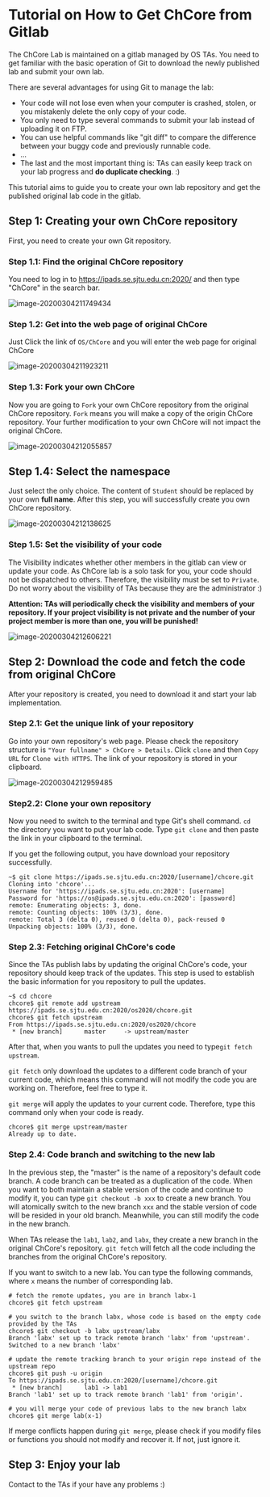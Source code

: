 # Tutorial on How to Get ChCore from Gitlab

The ChCore Lab is maintained on a gitlab managed by OS TAs. You need to get familiar with the basic operation of Git to download the newly published lab and submit your own lab. 

There are several advantages for using Git to manage the lab: 

- Your code will not lose even when your computer is crashed, stolen, or you mistakenly delete the only copy of your code.
- You only need to type several commands to submit your lab instead of uploading it on FTP.
- You can use helpful commands like "git diff" to compare the difference between your buggy code and previously runnable code.
- ...
- The last and the most important thing is: TAs can easily keep track on your lab progress and **do duplicate checking**. :)

This tutorial aims to guide you to create your own lab repository and get the published original lab code in the gitlab.

## Step 1: Creating your own ChCore repository

First, you need to create your own Git repository.

### Step 1.1: Find the original ChCore repository

You need to log in to https://ipads.se.sjtu.edu.cn:2020/ and then type "ChCore" in the search bar.

![image-20200304211749434](tutorial.assets/1.1.png)

### Step 1.2: Get into the web page of original ChCore

Just Click the link of `OS/ChCore` and you will enter the web page for original ChCore

![image-20200304211923211](tutorial.assets/1.2.png)

### Step 1.3: Fork your own ChCore

Now you are going to `Fork` your own ChCore repository from the original ChCore repository. `Fork` means you will make a copy of the origin ChCore repository. Your further modification to your own ChCore will not impact the original ChCore.

![image-20200304212055857](tutorial.assets/1.3.png)

## Step 1.4: Select the namespace

Just select the only choice. The content of `Student` should be replaced by your own **full name**. After this step, you will successfully create you own ChCore repository.

![image-20200304212138625](tutorial.assets/1.4.png)

### Step 1.5: Set the visibility of your code

The Visibility indicates whether other members in the gitlab can view or update your code. As ChCore lab is a solo task for you, your code should not be dispatched to others. Therefore, the visibility must be set to `Private`. Do not worry about the visibility of TAs because they are the administrator :)

**Attention: TAs will periodically check the visibility and members of your repository. If your project visibility is not private and the number of your project member is more than one, you will be punished!**

![image-20200304212606221](tutorial.assets/1.5.png)

## Step 2: Download the code and fetch the code from original ChCore

After your repository is created, you need to download it and start your lab implementation.

### Step 2.1: Get the unique link of your repository

Go into your own repository's web page. Please check the repository structure is `"Your fullname" > ChCore > Details`. Click `clone` and then `Copy URL` for `Clone with HTTPS`. The link of your repository is stored in your clipboard.

![image-20200304212959485](tutorial.assets/2.1.png)

### Step2.2: Clone your own repository

Now you need to switch to the terminal and type Git's shell command. `cd` the directory you want to put your lab code. Type `git clone` and then paste the link in your clipboard to the terminal. 

If you get the following output, you have download your repository successfully.

```
~$ git clone https://ipads.se.sjtu.edu.cn:2020/[username]/chcore.git
Cloning into 'chcore'...
Username for 'https://ipads.se.sjtu.edu.cn:2020': [username]
Password for 'https://os@ipads.se.sjtu.edu.cn:2020': [password]
remote: Enumerating objects: 3, done.
remote: Counting objects: 100% (3/3), done.
remote: Total 3 (delta 0), reused 0 (delta 0), pack-reused 0
Unpacking objects: 100% (3/3), done.
```

### Step 2.3: Fetching original ChCore's code

Since the TAs publish labs by updating the original ChCore's code, your repository should keep track of the updates. This step is used to establish the basic information for you repository to pull the updates. 

```
~$ cd chcore
chcore$ git remote add upstream https://ipads.se.sjtu.edu.cn:2020/os2020/chcore.git
chcore$ git fetch upstream                                                         
From https://ipads.se.sjtu.edu.cn:2020/os2020/chcore
 * [new branch]      master     -> upstream/master
```

After that, when you wants to pull the updates you need to type`git fetch upstream`. 

`git fetch` only download the updates to a different code branch of your current code, which means this command will not modify the code you are working on. Therefore, feel free to type it.

`git merge` will apply the updates to your current code. Therefore, type this command only when your code is ready.

```
chcore$ git merge upstream/master
Already up to date.
```

### Step 2.4: Code branch and switching to the new lab

In the previous step, the "master" is the name of a repository's default code branch. A code branch can be treated as a duplication of the code. When you want to both maintain a stable version of the code and continue to modify it, you can type `git checkout -b xxx` to create a new branch. You will atomically switch to the new branch `xxx` and the stable version of code will be resided in your old branch. Meanwhile, you can still modify the code in the new branch.

When TAs release the `lab1`, `lab2`, and `labx`, they create a new branch in the original ChCore's repository. `git fetch` will fetch all the code including the branches from the original ChCore's repository. 

If you want to switch to a new lab. You can type the following commands, where `x` means the number of corresponding lab.

```
# fetch the remote updates, you are in branch labx-1
chcore$ git fetch upstream 

# you switch to the branch labx, whose code is based on the empty code provided by the TAs
chcore$ git checkout -b labx upstream/labx 
Branch 'labx' set up to track remote branch 'labx' from 'upstream'.
Switched to a new branch 'labx'

# update the remote tracking branch to your origin repo instead of the upstream repo
chcore$ git push -u origin    
To https://ipads.se.sjtu.edu.cn:2020/[username]/chcore.git
 * [new branch]      lab1 -> lab1
Branch 'lab1' set up to track remote branch 'lab1' from 'origin'.

# you will merge your code of previous labs to the new branch labx 
chcore$ git merge lab(x-1) 
```

If merge conflicts happen during `git merge`, please check if you modify files or functions you should not modify and recover it. If not, just ignore it.

## Step 3: Enjoy your lab

Contact to the TAs if your have any problems :)

 